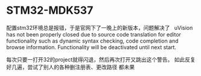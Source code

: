 # STM32-MDK537
配置stm32环境总是报错，于是官网下了一晚上的新版本，问题解决了
  uVision has not been properly closed due to source code translation for editor functionality such as dynamic syntax checking, code completion and browse information.
Functionality will be deactivated until next start.


每次只要一打开32的project就得闪退，然后再次打开又跳出这个警告。
如此反复好几遍，尝试了别人的各种删注册表、更改路径 都未果
